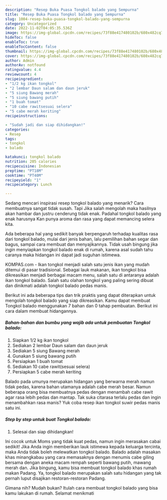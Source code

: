 ```yaml
---
description: "Resep Buka Puasa Tongkol balado yang Sempurna"
title: "Resep Buka Puasa Tongkol balado yang Sempurna"
slug: 1004-resep-buka-puasa-tongkol-balado-yang-sempurna
category: Uncategorized
date: 2022-11-02T04:05:35.536Z
image: https://img-global.cpcdn.com/recipes/73f88e417480102b/680x482cq70/tongkol-balado-foto-resep-utama.jpg
hideToc: false
enableToc: true
enableTocContent: false
thumbnail: https://img-global.cpcdn.com/recipes/73f88e417480102b/680x482cq70/tongkol-balado-foto-resep-utama.jpg
cover: https://img-global.cpcdn.com/recipes/73f88e417480102b/680x482cq70/tongkol-balado-foto-resep-utama.jpg
author: Admin
authorAv: notfound
ratingvalue: 4.4
reviewcount: 4
recipeingredient:
- "1/2 kg ikan tongkol"
- "2 lembar Daun salam dan daun jeruk"
- "5 siung Bawang merah"
- "5 siung bawang putih"
- "1 buah tomat"
- "10 cabe rawitsesuai selera"
- "5 cabe merah keriting"
recipeinstructions:

- "Sudah jadi dan siap dihidangkan!"
categories:
- Resep
tags:
- tongkol
- balado

katakunci: tongkol balado 
nutrition: 205 calories
recipecuisine: Indonesian
preptime: "PT18M"
cooktime: "PT40M"
recipeyield: "1"
recipecategory: Lunch

---
```



Sedang mencari inspirasi resep tongkol balado yang menarik? Cara membuatnya sangat tidak susah. Tapi Jika salah mengolah maka hasilnya akan hambar dan justru cenderung tidak enak. Padahal tongkol balado yang enak harusnya Kan punya aroma dan rasa yang dapat memancing selera kita.


Ada beberapa hal yang sedikit banyak berpengaruh terhadap kualitas rasa dari tongkol balado, mulai dari jenis bahan, lalu pemilihan bahan segar dan bagus, sampai cara membuat dan menyajikannya. Tidak usah bingung jika ingin menyiapkan tongkol balado enak di rumah, karena asal sudah tahu caranya maka hidangan ini dapat jadi suguhan istimewa.

KOMPAS.com - Ikan tongkol menjadi salah satu jenis ikan yang mudah ditemui di pasar tradisional. Sebagai lauk makanan, ikan tongkol bisa dikreasikan menjadi berbagai macam menu, salah satu di antaranya adalah ikan tongkol balado. Salah satu olahan tongkol yang paling sering dibuat dan dinikmati adalah tongkol balado pedas manis.


Berikut ini ada beberapa tips dan trik praktis yang dapat diterapkan untuk mengolah tongkol balado yang siap dikreasikan. Kamu dapat membuat Tongkol balado menggunakan 7 bahan dan 0 tahap pembuatan. Berikut ini cara dalam membuat hidangannya.

<!--inarticleads1-->

##### Bahan-bahan dan bumbu yang wajib ada untuk pembuatan Tongkol balado:

1. Siapkan 1/2 kg ikan tongkol
1. Sediakan 2 lembar Daun salam dan daun jeruk
1. Sediakan 5 siung Bawang merah
1. Gunakan 5 siung bawang putih
1. Persiapkan 1 buah tomat
1. Sediakan 10 cabe rawit(sesuai selera)
1. Persiapkan 5 cabe merah keriting


Balado pada umunya merupakan hidangan yang berwarna merah namun tidak pedas, karena bahan utamanya adalah cabe merah besar. Namun beberapa orang bisa membuatnya pedas dengan menambah cabe rawit agar rasa lebih pedas dan mantap. Tak suka citarasa terlalu pedas dan ingin menambahkan rasa manis? Yuk coba resep ikan tongkol suwir pedas manis satu ini. 

<!--inarticleads2-->

##### Step by step untuk buat Tongkol balado:


1. Selesai dan siap dihidangkan!

Ini cocok untuk Moms yang tidak kuat pedas, namun ingin merasakan cabai sedikit! Jika Anda ingin memberikan lauk istimewa kepada keluarga tercinta, maka Anda tidak boleh melewatkan tongkol balado. Balado adalah masakan khas minangkabau yang cara memasaknya dengan menumis cabe giling bersama dengan aneka macam rempah seperti bawang putih, mawang merah dan. Jika bingung, kamu bisa membuat tongkol balado khas rumah makan Padang. Ya, tongkol balado merupakan salah satu hidangan yang tak pernah luput disajikan restoran-restoran Padang. 

Gimana nih? Mudah bukan? Itulah cara membuat tongkol balado yang bisa kamu lakukan di rumah. Selamat menikmati
